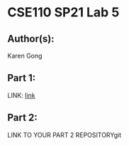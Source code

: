 # CSE110 SP21 Lab 5

## Author(s):
Karen Gong

## Part 1:

LINK: [link](https://kwgong.github.io/Lab5/)

## Part 2:

LINK TO YOUR PART 2 REPOSITORYgit 
